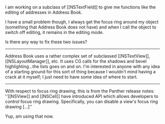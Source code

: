 I am working on a subclass of [[NSTextField]] to give me functions like the editing of addresses in Address Book. 

I have a small problem though, I always get the focus ring around my object (something that Address Book does not have) and when I call the object to switch off editing, it remains in the editing mode. 

Is there any way to fix these two issues?

----

Address Book uses a rather complex set of subclassed [[NSTextView]], [[NSLayoutManager]], etc. It uses CG calls for the shadows and bevel highlighting...the lists goes on and on. I'm interested in anyone with any idea of a starting ground for this sort of thing because I wouldn't mind having a crack at it myself; I just need to have some idea of where to start.

----

With respect to focus ring drawing, this is from the Panther release notes: ''[[NSView]] and [[NSCell]] have introduced API which allows developers to control focus ring drawing. Specifically, you can disable a view's focus ring drawing [...]''

Yup, am using that now.